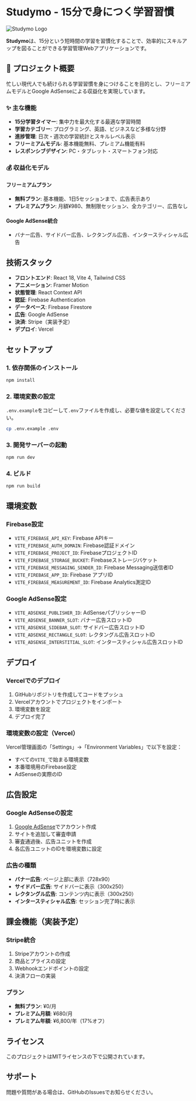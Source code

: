 # Studymo - 15分で身につく学習習慣

![Studymo Logo](https://via.placeholder.com/400x100/4F46E5/FFFFFF?text=Studymo)

**Studymo**は、15分という短時間の学習を習慣化することで、効率的にスキルアップを図ることができる学習管理Webアプリケーションです。

## 🎯 プロジェクト概要

忙しい現代人でも続けられる学習習慣を身につけることを目的とし、フリーミアムモデルとGoogle AdSenseによる収益化を実現しています。

### ✨ 主な機能

- **15分学習タイマー**: 集中力を最大化する最適な学習時間
- **学習カテゴリー**: プログラミング、英語、ビジネスなど多様な分野
- **進捗管理**: 日次・週次の学習統計とスキルレベル表示
- **フリーミアムモデル**: 基本機能無料、プレミアム機能有料
- **レスポンシブデザイン**: PC・タブレット・スマートフォン対応

### 💰 収益化モデル

#### フリーミアムプラン
- **無料プラン**: 基本機能、1日5セッションまで、広告表示あり
- **プレミアムプラン**: 月額¥980、無制限セッション、全カテゴリー、広告なし

#### Google AdSense統合
- バナー広告、サイドバー広告、レクタングル広告、インタースティシャル広告

## 技術スタック

- **フロントエンド**: React 18, Vite 4, Tailwind CSS
- **アニメーション**: Framer Motion
- **状態管理**: React Context API
- **認証**: Firebase Authentication
- **データベース**: Firebase Firestore
- **広告**: Google AdSense
- **決済**: Stripe（実装予定）
- **デプロイ**: Vercel

## セットアップ

### 1. 依存関係のインストール

```bash
npm install
```

### 2. 環境変数の設定

`.env.example`をコピーして`.env`ファイルを作成し、必要な値を設定してください。

```bash
cp .env.example .env
```

### 3. 開発サーバーの起動

```bash
npm run dev
```

### 4. ビルド

```bash
npm run build
```

## 環境変数

### Firebase設定
- `VITE_FIREBASE_API_KEY`: Firebase APIキー
- `VITE_FIREBASE_AUTH_DOMAIN`: Firebase認証ドメイン
- `VITE_FIREBASE_PROJECT_ID`: FirebaseプロジェクトID
- `VITE_FIREBASE_STORAGE_BUCKET`: Firebaseストレージバケット
- `VITE_FIREBASE_MESSAGING_SENDER_ID`: Firebase Messaging送信者ID
- `VITE_FIREBASE_APP_ID`: Firebase アプリID
- `VITE_FIREBASE_MEASUREMENT_ID`: Firebase Analytics測定ID

### Google AdSense設定
- `VITE_ADSENSE_PUBLISHER_ID`: AdSenseパブリッシャーID
- `VITE_ADSENSE_BANNER_SLOT`: バナー広告スロットID
- `VITE_ADSENSE_SIDEBAR_SLOT`: サイドバー広告スロットID
- `VITE_ADSENSE_RECTANGLE_SLOT`: レクタングル広告スロットID
- `VITE_ADSENSE_INTERSTITIAL_SLOT`: インタースティシャル広告スロットID

## デプロイ

### Vercelでのデプロイ

1. GitHubリポジトリを作成してコードをプッシュ
2. Vercelアカウントでプロジェクトをインポート
3. 環境変数を設定
4. デプロイ完了

### 環境変数の設定（Vercel）

Vercel管理画面の「Settings」→「Environment Variables」で以下を設定：

- すべての`VITE_`で始まる環境変数
- 本番環境用のFirebase設定
- AdSenseの実際のID

## 広告設定

### Google AdSenseの設定

1. [Google AdSense](https://www.google.com/adsense/)でアカウント作成
2. サイトを追加して審査申請
3. 審査通過後、広告ユニットを作成
4. 各広告ユニットのIDを環境変数に設定

### 広告の種類

- **バナー広告**: ページ上部に表示（728x90）
- **サイドバー広告**: サイドバーに表示（300x250）
- **レクタングル広告**: コンテンツ内に表示（300x250）
- **インタースティシャル広告**: セッション完了時に表示

## 課金機能（実装予定）

### Stripe統合

1. Stripeアカウントの作成
2. 商品とプライスの設定
3. Webhookエンドポイントの設定
4. 決済フローの実装

### プラン

- **無料プラン**: ¥0/月
- **プレミアム月額**: ¥680/月
- **プレミアム年額**: ¥6,800/年（17%オフ）

## ライセンス

このプロジェクトはMITライセンスの下で公開されています。

## サポート

問題や質問がある場合は、GitHubのIssuesでお知らせください。

